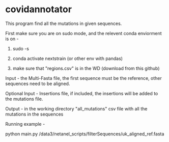 # covidannotator

This program find all the mutations in given sequences.

First make sure you are on sudo mode, and the relevent conda enviorment is on - 

1) sudo -s

2) conda activate nextstrain (or other env with pandas)

3) make sure that "regions.csv" is in the WD (download from this github)


Input - 
the Multi-Fasta file, the first sequence must be the reference, other sequences need to be aligned.

Optional Input - Insertions file, if included, the insertions will be added to the mutations file.

Output -
in the working directory "all_mutations" csv file with all the mutations in the sequences

Running example -

python main.py /data3/netanel_scripts/filterSequences/uk_aligned_ref.fasta
